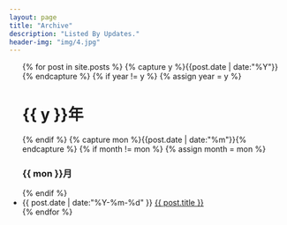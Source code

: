 ```yaml
---
layout: page
title: "Archive"
description: "Listed By Updates."
header-img: "img/4.jpg"
---
```



<ul class="listing">
{% for post in site.posts %}
  {% capture y %}{{post.date | date:"%Y"}}{% endcapture %}
  {% if year != y %}
    {% assign year = y %}
    <h1 class="listing-seperator">{{ y }}年</h1>
  {% endif %}
  {% capture mon %}{{post.date | date:"%m"}}{% endcapture %}
  {% if month != mon %}
    {% assign month = mon %}
    <h3 class="listing-seperator">{{ mon }}月</h3>
  {% endif %}
  <li class="listing-item">
    <time datetime="{{ post.date | date:"%Y-%m-%d" }}">{{ post.date | date:"%Y-%m-%d" }}</time>
    <a href="{{ post.url }}" title="{{ post.title }}">{{ post.title }}</a>
  </li>
{% endfor %}
</ul>
